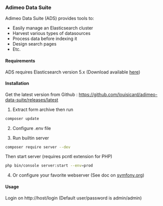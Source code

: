 ### Adimeo Data Suite

Adimeo Data Suite (ADS) provides tools to:
- Easily manage an Elasticsearch cluster
- Harvest various types of datasources
- Process data before indexing it
- Design search pages
- Etc.

#### Requirements

ADS requires Elasticsearch version 5.x (Download available [here](https://www.elastic.co/downloads/past-releases))

#### Installation

Get the latest version from Github : 
https://github.com/louisicard/adimeo-data-suite/releases/latest

1. Extract form archive then run

```sh
composer update
```

2. Configure .env file

3. Run builtin server

```sh
composer require server --dev
```

Then start server (requires pcntl extension for PHP)

```sh
php bin/console server:start --env=prod
```

4. Or configure your favorite webserver (See doc on [symfony.org](https://symfony.com/doc/current/setup/web_server_configuration.html))

#### Usage

Login on http://host/login (Default user/password is admin/admin)